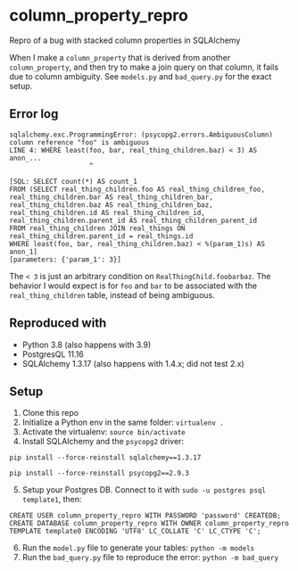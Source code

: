 # column_property_repro
Repro of a bug with stacked column properties in SQLAlchemy

When I make a `column_property` that is derived from another `column_property`,
and then try to make a join query on that column, it fails due to column ambiguity.
See `models.py` and `bad_query.py` for the exact setup.

## Error log
```
sqlalchemy.exc.ProgrammingError: (psycopg2.errors.AmbiguousColumn) column reference "foo" is ambiguous
LINE 4: WHERE least(foo, bar, real_thing_children.baz) < 3) AS anon_...
                    ^

[SQL: SELECT count(*) AS count_1 
FROM (SELECT real_thing_children.foo AS real_thing_children_foo, real_thing_children.bar AS real_thing_children_bar, real_thing_children.baz AS real_thing_children_baz, real_thing_children.id AS real_thing_children_id, real_thing_children.parent_id AS real_thing_children_parent_id 
FROM real_thing_children JOIN real_things ON real_thing_children.parent_id = real_things.id 
WHERE least(foo, bar, real_thing_children.baz) < %(param_1)s) AS anon_1]
[parameters: {'param_1': 3}]
```

The `< 3` is just an arbitrary condition on `RealThingChild.foobarbaz`. The behavior I would expect is for `foo` and `bar` to be associated with the `real_thing_children` table, instead of being ambiguous.

## Reproduced with
- Python 3.8 (also happens with 3.9)
- PostgresQL 11.16
- SQLAlchemy 1.3.17 (also happens with 1.4.x; did not test 2.x)

## Setup

1. Clone this repo
2. Initialize a Python env in the same folder: `virtualenv .`
3. Activate the virtualenv: `source bin/activate`
4. Install SQLAlchemy and the `psycopg2` driver:

```
pip install --force-reinstall sqlalchemy==1.3.17

pip install --force-reinstall psycopg2==2.9.3
```

5. Setup your Postgres DB. Connect to it with `sudo -u postgres psql template1`, then:

```
CREATE USER column_property_repro WITH PASSWORD 'password' CREATEDB;
CREATE DATABASE column_property_repro WITH OWNER column_property_repro TEMPLATE template0 ENCODING 'UTF8' LC_COLLATE 'C' LC_CTYPE 'C';
```

6. Run the `model.py` file to generate your tables: `python -m models`
7. Run the `bad_query.py` file to reproduce the error: `python -m bad_query`
